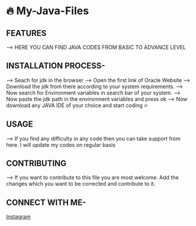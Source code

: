 # 🔥 My-Java-Files

## FEATURES

 --> HERE YOU CAN FIND JAVA CODES FROM BASIC TO ADVANCE LEVEL

## INSTALLATION PROCESS-

 --> Seach for jdk in the browser
 --> Open the first link of Oracle Website
 --> Download the jdk from there according to your system requirements.
 --> Now search for Environment variables in search bar of your system.
 --> Now paste the jdk path in the environment variables and press ok
 --> Now download any JAVA IDE of your choice and start coding 🔥

## USAGE
 --> If you find any difficulty in any code then you can take support from here. I will update my codes on regular basis

## CONTRIBUTING
 --> If you want to contribute to this file you are most welcome. Add the changes which you want to be corrected and contribute to it.

## CONNECT WITH ME-
[Instagram](https://instagram.com/raghvdhir)
